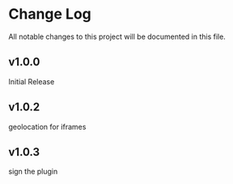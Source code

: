 # Change Log

All notable changes to this project will be documented in this file.

## v1.0.0

Initial Release

## v1.0.2 

geolocation for iframes

## v1.0.3 

sign the plugin 
